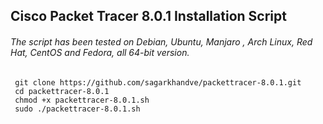 ## Cisco Packet Tracer 8.0.1 Installation Script

###### The script has been tested on Debian, Ubuntu, Manjaro , Arch Linux, Red Hat, CentOS and Fedora, all 64-bit version.

```shell
 git clone https://github.com/sagarkhandve/packettracer-8.0.1.git
 cd packettracer-8.0.1
 chmod +x packettracer-8.0.1.sh
 sudo ./packettracer-8.0.1.sh
```